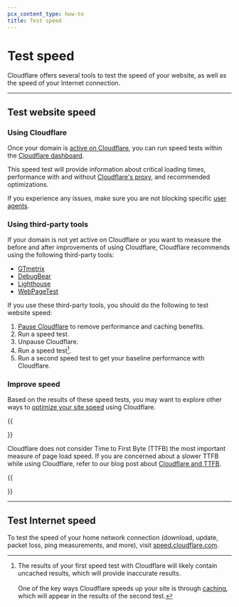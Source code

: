 ```yaml
---
pcx_content_type: how-to
title: Test speed
---
```


# Test speed

Cloudflare offers several tools to test the speed of your website, as well as the speed of your Internet connection.

---

## Test website speed

### Using Cloudflare

Once your domain is [active on Cloudflare](/fundamentals/get-started/setup/add-site/), you can run speed tests within the [Cloudflare dashboard](https://dash.cloudflare.com/?to=/:account/:zone/speed).

This speed test will provide information about critical loading times, performance with and without [Cloudflare's proxy](/fundamentals/get-started/concepts/how-cloudflare-works/), and recommended optimizations.

If you experience any issues, make sure you are not blocking specific [user agents](/fundamentals/get-started/reference/cloudflare-site-crawling/#other-situations).

### Using third-party tools

If your domain is not yet active on Cloudflare or you want to measure the before and after improvements of using Cloudflare, Cloudflare recommends using the following third-party tools:

- [GTmetrix](https://gtmetrix.com/)
- [DebugBear](https://www.debugbear.com/test/website-speed)
- [Lighthouse](https://developer.chrome.com/docs/lighthouse/)
- [WebPageTest](https://www.webpagetest.org/)

If you use these third-party tools, you should do the following to test website speed:

1. [Pause Cloudflare](/fundamentals/get-started/basic-tasks/manage-domains/pause-cloudflare/) to remove performance and caching benefits.
2. Run a speed test.
3. Unpause Cloudflare.
4. Run a speed test[^1].
5. Run a second speed test to get your baseline performance with Cloudflare.


[^1]: The results of your first speed test with Cloudflare will likely contain uncached results, which will provide inaccurate results.<br/><br/>One of the key ways Cloudflare speeds up your site is through [caching](/fundamentals/get-started/concepts/how-cloudflare-works/#performance), which will appear in the results of the second test.

### Improve speed

Based on the results of these speed tests, you may want to explore other ways to [optimize your site speed](/learning-paths/optimize-site-speed/) using Cloudflare.

{{<Aside type="note">}}

Cloudflare does not consider Time to First Byte (TTFB) the most important measure of page load speed. If you are concerned about a slower TTFB while using Cloudflare, refer to our blog post about [Cloudflare and TTFB](http://blog.cloudflare.com/ttfb-time-to-first-byte-considered-meaningles/).

{{</Aside>}}

---

## Test Internet speed

To test the speed of your home network connection (download, update, packet loss, ping measurements, and more), visit [speed.cloudflare.com](https://speed.cloudflare.com).